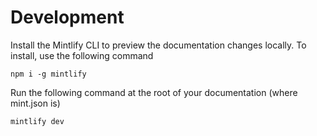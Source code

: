 # Development

Install the Mintlify CLI to preview the documentation changes locally. To install, use the following command

`npm i -g mintlify`

Run the following command at the root of your documentation (where mint.json is)

`mintlify dev`
